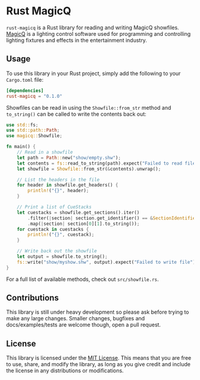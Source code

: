 # Rust MagicQ

`rust-magicq` is a Rust library for reading and writing MagicQ showfiles. [MagicQ](https://chamsyslighting.com/products/magicq) is a lighting control software used for programming and controlling lighting fixtures and effects in the entertainment industry.

## Usage

To use this library in your Rust project, simply add the following to your `Cargo.toml` file:

```toml
[dependencies]
rust-magicq = "0.1.0"
```

Showfiles can be read in using the `Showfile::from_str` method and `to_string()` can be called to write the contents back out:

```rust
use std::fs;
use std::path::Path;
use magicq::Showfile;

fn main() {
    // Read in a showfile
    let path = Path::new("show/empty.shw");
    let contents = fs::read_to_string(path).expect("Failed to read file");
    let showfile = Showfile::from_str(&contents).unwrap();

    // List the headers in the file
    for header in showfile.get_headers() {
        println!("{}", header);
    }

    // Print a list of CueStacks
    let cuestacks = showfile.get_sections().iter()
        .filter(|section| section.get_identifier() == &SectionIdentifier::CueStack)
        .map(|section| section[0][1].to_string());
    for cuestack in cuestacks {
        println!("{}", cuestack);
    }

    // Write back out the showfile
    let output = showfile.to_string();
    fs::write("show/myshow.shw", output).expect("Failed to write file");
}
```

For a full list of available methods, check out `src/showfile.rs`.

## Contributions

This library is still under heavy development so please ask before trying to make any large changes.
Smaller changes, bugfixes and docs/examples/tests are welcome though, open a pull request.

## License

This library is licensed under the [MIT License](LICENSE.txt). This means that you are free to use, share, and modify the library, as long as you give credit and include the license in any distributions or modifications.
